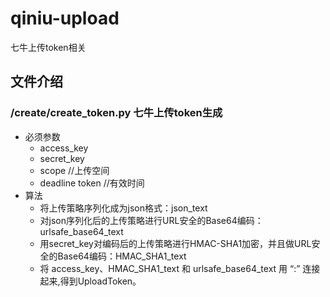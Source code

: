 # qiniu-upload
七牛上传token相关

## 文件介绍

### /create/create_token.py 七牛上传token生成

* 必须参数
	* access_key
	* secret_key
	* scope //上传空间
	* deadline token //有效时间
* 算法
	* 将上传策略序列化成为json格式：json_text
	* 对json序列化后的上传策略进行URL安全的Base64编码：urlsafe_base64_text
	* 用secret_key对编码后的上传策略进行HMAC-SHA1加密，并且做URL安全的Base64编码：HMAC_SHA1_text
	* 将 access_key、HMAC_SHA1_text 和 urlsafe_base64_text 用 “:” 连接起来,得到UploadToken。